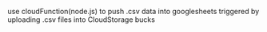 use cloudFunction(node.js) to push .csv data into googlesheets
triggered by uploading .csv files into CloudStorage bucks
